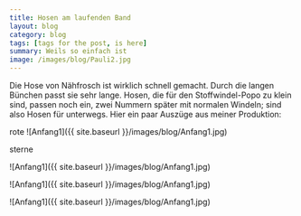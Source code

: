 ```yaml
---
title: Hosen am laufenden Band
layout: blog
category: blog
tags: [tags for the post, is here]  
summary: Weils so einfach ist
image: /images/blog/Pauli2.jpg
---
```


Die Hose von Nähfrosch ist wirklich schnell gemacht. Durch die langen Bünchen passt sie sehr lange. Hosen, die für den Stoffwindel-Popo zu klein sind, passen noch ein, zwei Nummern später mit normalen Windeln; sind also Hosen für unterwegs. Hier ein paar Auszüge aus meiner Produktion:

rote
![Anfang1]({{ site.baseurl }}/images/blog/Anfang1.jpg)

sterne

![Anfang1]({{ site.baseurl }}/images/blog/Anfang1.jpg)

![Anfang1]({{ site.baseurl }}/images/blog/Anfang1.jpg)

![Anfang1]({{ site.baseurl }}/images/blog/Anfang1.jpg)


